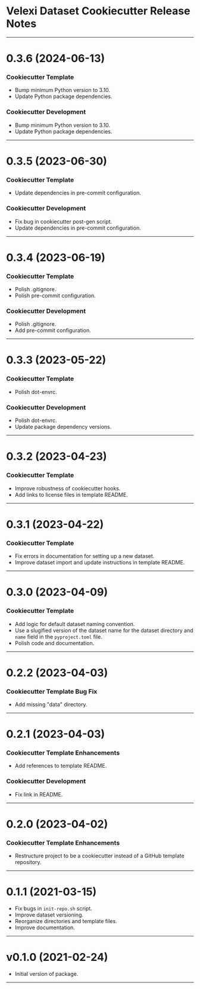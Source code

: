 Velexi Dataset Cookiecutter Release Notes
=========================================
-------------------------------------------------------------------------------
0.3.6 (2024-06-13)
==================
### Cookiecutter Template
* Bump minimum Python version to 3.10.
* Update Python package dependencies.

### Cookiecutter Development
* Bump minimum Python version to 3.10.
* Update Python package dependencies.

-------------------------------------------------------------------------------
0.3.5 (2023-06-30)
==================
### Cookiecutter Template
* Update dependencies in pre-commit configuration.

### Cookiecutter Development
* Fix bug in cookiecutter post-gen script.
* Update dependencies in pre-commit configuration.

-------------------------------------------------------------------------------
0.3.4 (2023-06-19)
==================
### Cookiecutter Template
* Polish .gitignore.
* Polish pre-commit configuration.

### Cookiecutter Development
* Polish .gitignore.
* Add pre-commit configuration.

-------------------------------------------------------------------------------
0.3.3 (2023-05-22)
==================
### Cookiecutter Template
* Polish dot-envrc.

### Cookiecutter Development
* Polish dot-envrc.
* Update package dependency versions.

-------------------------------------------------------------------------------
0.3.2 (2023-04-23)
==================
### Cookiecutter Template
* Improve robustness of cookiecutter hooks.
* Add links to license files in template README.

-------------------------------------------------------------------------------
0.3.1 (2023-04-22)
==================
### Cookiecutter Template
* Fix errors in documentation for setting up a new dataset.
* Improve dataset import and update instructions in template README.

-------------------------------------------------------------------------------
0.3.0 (2023-04-09)
==================
### Cookiecutter Template
* Add logic for default dataset naming convention.
* Use a slugified version of the dataset name for the dataset directory and
  `name` field in the `pyproject.toml` file.
* Polish code and documentation.

-------------------------------------------------------------------------------
0.2.2 (2023-04-03)
==================
### Cookiecutter Template Bug Fix
* Add missing "data" directory.

-------------------------------------------------------------------------------
0.2.1 (2023-04-03)
==================
### Cookiecutter Template Enhancements
* Add references to template README.

### Cookiecutter Development
* Fix link in README.

-------------------------------------------------------------------------------
0.2.0 (2023-04-02)
==================
### Cookiecutter Template Enhancements
* Restructure project to be a cookiecutter instead of a GitHub template
  repository.

-------------------------------------------------------------------------------
0.1.1 (2021-03-15)
==================
* Fix bugs in `init-repo.sh` script.
* Improve dataset versioning.
* Reorganize directories and template files.
* Improve documentation.

-------------------------------------------------------------------------------
v0.1.0 (2021-02-24)
===================
* Initial version of package.

-------------------------------------------------------------------------------
